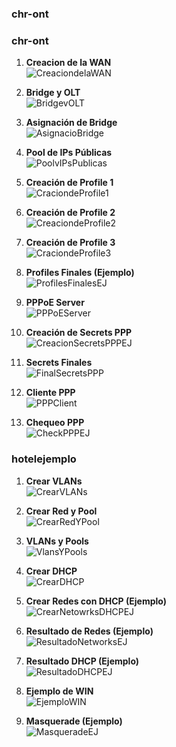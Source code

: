 ### chr-ont

### chr-ont

1. **Creacion de la WAN**  
   ![CreaciondelaWAN](https://github.com/Caeruleummm/OuterHeaven/blob/main/Extras/capturas/chr-ont/1.CreaciondelaWAN.png?raw=true)

2. **Bridge y OLT**  
   ![BridgevOLT](https://github.com/Caeruleummm/OuterHeaven/blob/main/Extras/capturas/chr-ont/2.BridgevOLT.png?raw=true)

3. **Asignación de Bridge**  
   ![AsignacioBridge](https://github.com/Caeruleummm/OuterHeaven/blob/main/Extras/capturas/chr-ont/3.AsignacioBridge.png?raw=true)

4. **Pool de IPs Públicas**  
   ![PoolvIPsPublicas](https://github.com/Caeruleummm/OuterHeaven/blob/main/Extras/capturas/chr-ont/4.PoolvIPsPublicas.png?raw=true)

5. **Creación de Profile 1**  
   ![CraciondeProfile1](https://github.com/Caeruleummm/OuterHeaven/blob/main/Extras/capturas/chr-ont/5.CraciondeProfile1.png?raw=true)

6. **Creación de Profile 2**  
   ![CreaciondeProfile2](https://github.com/Caeruleummm/OuterHeaven/blob/main/Extras/capturas/chr-ont/6.CreaciondeProfile2.png?raw=true)

7. **Creación de Profile 3**  
   ![CraciondeProfile3](https://github.com/Caeruleummm/OuterHeaven/blob/main/Extras/capturas/chr-ont/7.CraciondeProfile3.png?raw=true)

8. **Profiles Finales (Ejemplo)**  
   ![ProfilesFinalesEJ](https://github.com/Caeruleummm/OuterHeaven/blob/main/Extras/capturas/chr-ont/8.ProfilesFinalesEJ.png?raw=true)

9. **PPPoE Server**  
   ![PPPoEServer](https://github.com/Caeruleummm/OuterHeaven/blob/main/Extras/capturas/chr-ont/9.PPPoE%20Server.png?raw=true)

10. **Creación de Secrets PPP**  
   ![CreacionSecretsPPPEJ](https://github.com/Caeruleummm/OuterHeaven/blob/main/Extras/capturas/chr-ont/10.CreacionSecretsPPPEJ.png?raw=true)

11. **Secrets Finales**  
   ![FinalSecretsPPP](https://github.com/Caeruleummm/OuterHeaven/blob/main/Extras/capturas/chr-ont/11.FinalSecretsPPP.png?raw=true)

12. **Cliente PPP**  
   ![PPPClient](https://github.com/Caeruleummm/OuterHeaven/blob/main/Extras/capturas/chr-ont/12.PPPClient.png?raw=true)

13. **Chequeo PPP**  
   ![CheckPPPEJ](https://github.com/Caeruleummm/OuterHeaven/blob/main/Extras/capturas/chr-ont/13.CheckPPPEJ.png?raw=true)


### hotelejemplo

1. **Crear VLANs**  
   ![CrearVLANs](https://github.com/Caeruleummm/OuterHeaven/blob/main/Extras/capturas/hotelejemplo/1.CrearVLANs.png?raw=true)

2. **Crear Red y Pool**  
   ![CrearRedYPool](https://github.com/Caeruleummm/OuterHeaven/blob/main/Extras/capturas/hotelejemplo/2.CrearRedYPool.png?raw=true)

3. **VLANs y Pools**  
   ![VlansYPools](https://github.com/Caeruleummm/OuterHeaven/blob/main/Extras/capturas/hotelejemplo/3.VlansYPools.png?raw=true)

4. **Crear DHCP**  
   ![CrearDHCP](https://github.com/Caeruleummm/OuterHeaven/blob/main/Extras/capturas/hotelejemplo/4.CrearDHCP.png?raw=true)

5. **Crear Redes con DHCP (Ejemplo)**  
   ![CrearNetowrksDHCPEJ](https://github.com/Caeruleummm/OuterHeaven/blob/main/Extras/capturas/hotelejemplo/5.CrearNetowrksDHCPEJ.png?raw=true)

6. **Resultado de Redes (Ejemplo)**  
   ![ResultadoNetworksEJ](https://github.com/Caeruleummm/OuterHeaven/blob/main/Extras/capturas/hotelejemplo/6.ResultadoNetworksEJ.png?raw=true)

7. **Resultado DHCP (Ejemplo)**  
   ![ResultadoDHCPEJ](https://github.com/Caeruleummm/OuterHeaven/blob/main/Extras/capturas/hotelejemplo/7.ResultadoDHCPEJ.png?raw=true)

8. **Ejemplo de WIN**  
   ![EjemploWIN](https://github.com/Caeruleummm/OuterHeaven/blob/main/Extras/capturas/hotelejemplo/8.EjemploWIN.png?raw=true)

9. **Masquerade (Ejemplo)**  
   ![MasqueradeEJ](https://github.com/Caeruleummm/OuterHeaven/blob/main/Extras/capturas/hotelejemplo/9.MasqueradeEJ.png?raw=true)

